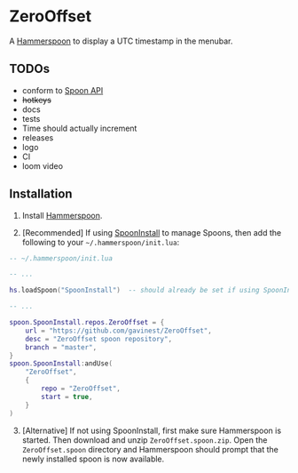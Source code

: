 # ZeroOffset

A [Hammerspoon](https://www.hammerspoon.org/) to display a UTC timestamp in the menubar.

## TODOs

* conform to [Spoon API](https://github.com/Hammerspoon/hammerspoon/blob/master/SPOONS.md#how-do-i-create-a-spoon)
* ~~hotkeys~~
* docs
* tests
* Time should actually increment
* releases
* logo
* CI
* loom video

## Installation

1. Install [Hammerspoon](https://www.hammerspoon.org/).

2. [Recommended] If using [SpoonInstall](https://www.hammerspoon.org/Spoons/SpoonInstall.html#repos) to manage Spoons,
then add the following to your `~/.hammerspoon/init.lua`:

```lua
-- ~/.hammerspoon/init.lua

-- ...

hs.loadSpoon("SpoonInstall")  -- should already be set if using SpoonInstall

-- ...

spoon.SpoonInstall.repos.ZeroOffset = {
    url = "https://github.com/gavinest/ZeroOffset",
    desc = "ZeroOffset spoon repository",
    branch = "master",
}
spoon.SpoonInstall:andUse(
    "ZeroOffset",
    {
        repo = "ZeroOffset",
        start = true,
    }
)
```

3. [Alternative] If not using SpoonInstall, first make sure Hammerspoon is started. Then download and unzip `ZeroOffset.spoon.zip`.
Open the `ZeroOffset.spoon` directory and Hammerspoon should prompt that the newly installed spoon is now available.

